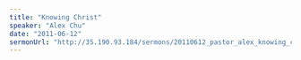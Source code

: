 ```yaml
---
title: "Knowing Christ"
speaker: "Alex Chu"
date: "2011-06-12"
sermonUrl: "http://35.190.93.184/sermons/20110612_pastor_alex_knowing_christ.mp3"
---
```

